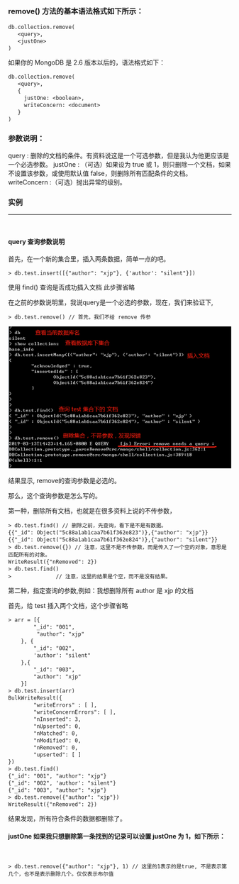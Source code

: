 ### remove() 方法的基本语法格式如下所示：
```mongoDB
db.collection.remove(
   <query>,
   <justOne>
)
```

如果你的 MongoDB 是 2.6 版本以后的，语法格式如下：

```mongoDB
db.collection.remove(
   <query>,
   {
     justOne: <boolean>,
     writeConcern: <document>
   }
)
```

### 参数说明：

query : 删除的文档的条件。有资料说这是一个可选参数，但是我认为他更应该是一个必选参数。
justOne : （可选）如果设为 true 或 1，则只删除一个文档，如果不设置该参数，或使用默认值 false，则删除所有匹配条件的文档。
writeConcern :（可选）抛出异常的级别。


### 实例
---
<br />

#### query 查询参数说明
首先，在一个新的集合里，插入两条数据，简单一点的吧。

```mongoDB
> db.test.insert([{"author": "xjp"}, {'author': "silent"}])
```

使用 find() 查询是否成功插入文档 此步骤省略

在之前的参数说明里，我说query是一个必选的参数，现在，我们来验证下,

```MongoDB
> db.test.remove() // 首先，我们不给 remove 传参

```
![remove() 方法不带查询参数执行结果](./img/remove_not_query.png)

结果显示, remove的查询参数是必选的。

那么，这个查询参数是怎么写的。

第一种，删除所有文档，也就是在很多资料上说的不传参数，

```mongoDB
> db.test.find() // 删除之前，先查询，看下是不是有数据。
{{"_id": Object("5c88a1ab1caa7b61f362e823")},{"author": "xjp"}}
{{"_id": Object("5c88a1ab1caa7b61f362e824")},{"author": "silent"}}
> db.test.remove({}) // 注意，这里不是不传参数，而是传入了一个空的对象，意思是匹配所有的对象。
WriteResult({"nRemoved": 2})
> db.test.find()
>              // 注意，这里的结果是个空，而不是没有结果。
```

第二种，指定查询的参数,例如：我想删除所有 author 是 xjp 的文档

首先，给 test 插入两个文档，这个步骤省略

```MongoDB
> arr = [{
        "_id": "001",
         "author": "xjp"
    }, {
        "_id": "002",
        'author': "silent"
    },{
        "_id": "003",
        "author": "xjp"
    }]
> db.test.insert(arr)
BulkWriteResult({
        "writeErrors" : [ ],
        "writeConcernErrors": [ ],
        "nInserted": 3,
        "nUpserted": 0,
        "nMatched": 0,
        "nModified": 0,
        "nRemoved": 0,
        "upserted": [ ]
})
> db.test.find()
{"_id": "001", "author": "xjp"}
{"_id": "002", 'author': "silent"}
{"_id": "003", "author": "xjp"}
> db.test.remove({"author": "xjp"})
WriteResult({"nRemoved": 2})
```

结果发现，所有符合条件的数据都删除了。

####  justOne 如果我只想删除第一条找到的记录可以设置 justOne 为 1，如下所示：
<br />

```MongoDB
> db.test.remove({"author": "xjp"}, 1) // 这里的1表示的是true, 不是表示第几个，也不是表示删除几个。仅仅表示布尔值
```
>
```
